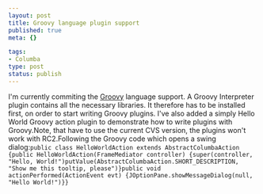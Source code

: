 ```yaml
---
layout: post
title: Groovy language plugin support
published: true
meta: {}

tags:
- Columba
type: post
status: publish
---
```

I'm currently commiting the [Groovy](http://groovy.codehaus.org) language support. A Groovy Interpreter plugin contains all the necessary libraries. It therefore has to be installed first, on order to start writing Groovy plugins. I've also added a simply Hello World Groovy action plugin to demonstrate how to write plugins with Groovy.Note, that have to use the current CVS version, the plugins won't work with RC2.Following the Groovy code which opens a swing dialog:``public class HelloWorldAction extends AbstractColumbaAction {public HelloWorldAction(FrameMediator controller) {super(controller, "Hello, World!")putValue(AbstractColumbaAction.SHORT_DESCRIPTION,                                 "Show me this tooltip, please")}public void actionPerformed(ActionEvent evt) {JOptionPane.showMessageDialog(null, "Hello World!")}}``
